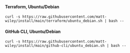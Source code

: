 #### Terraform, Ubuntu/Debian
```shell
curl -s https://raw.githubusercontent.com/matt-wiley/install/main/terraform/ubuntu_debian.sh | bash --
```
#### GitHub CLI, Ubuntu/Debian
```shell
curl -s https://raw.githubusercontent.com/matt-wiley/install/main/github-cli/ubuntu_debian.sh | bash --
```
